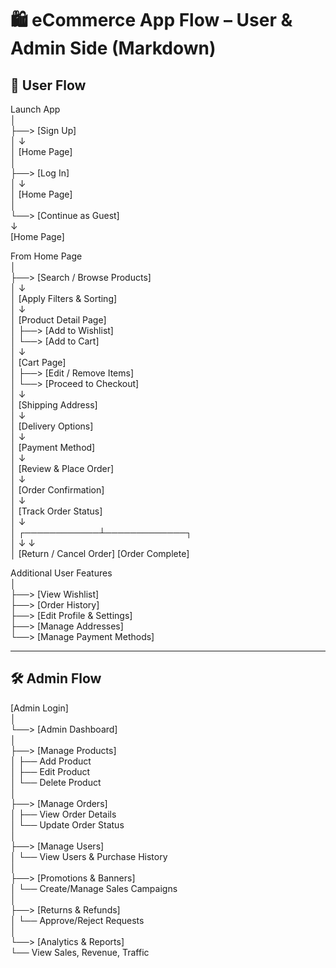 # 🛍️ eCommerce App Flow – User & Admin Side (Markdown)

## 👤 User Flow

Launch App  
│  
├──> [Sign Up]  
│       ↓  
│    [Home Page]  
│  
├──> [Log In]  
│       ↓  
│    [Home Page]  
│  
└──> [Continue as Guest]  
        ↓  
    [Home Page]

From Home Page  
│  
├──> [Search / Browse Products]  
│       ↓  
│    [Apply Filters & Sorting]  
│       ↓  
│    [Product Detail Page]  
│       ├──> [Add to Wishlist]  
│       └──> [Add to Cart]  
│               ↓  
│           [Cart Page]  
│               ├──> [Edit / Remove Items]  
│               └──> [Proceed to Checkout]  
│                         ↓  
│                   [Shipping Address]  
│                         ↓  
│                   [Delivery Options]  
│                         ↓  
│                   [Payment Method]  
│                         ↓  
│                   [Review & Place Order]  
│                         ↓  
│                   [Order Confirmation]  
│                         ↓  
│                   [Track Order Status]  
│                         ↓  
│          ┌────────────┴─────────────┐  
│          ↓                          ↓  
│   [Return / Cancel Order]     [Order Complete]

Additional User Features  
│  
├──> [View Wishlist]  
├──> [Order History]  
├──> [Edit Profile & Settings]  
├──> [Manage Addresses]  
└──> [Manage Payment Methods]

---

## 🛠️ Admin Flow

[Admin Login]  
│  
└──> [Admin Dashboard]  
         │  
         ├──> [Manage Products]  
         │        ├── Add Product  
         │        ├── Edit Product  
         │        └── Delete Product  
         │  
         ├──> [Manage Orders]  
         │        ├── View Order Details  
         │        └── Update Order Status  
         │  
         ├──> [Manage Users]  
         │        └── View Users & Purchase History  
         │  
         ├──> [Promotions & Banners]  
         │        └── Create/Manage Sales Campaigns  
         │  
         ├──> [Returns & Refunds]  
         │        └── Approve/Reject Requests  
         │  
         └──> [Analytics & Reports]  
                  └── View Sales, Revenue, Traffic

